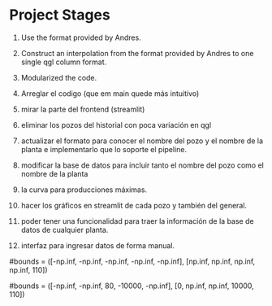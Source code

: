 #  Project Stages 
1. Use the format provided by Andres. 
2. Construct an interpolation from the format provided by Andres to one single qgl column format.
3. Modularized the code.
4. Arreglar el codigo (que em main quede más intuitivo)
5. mirar la parte del frontend (streamlit)

6. eliminar los pozos del historial con poca variación en qgl
7. actualizar el formato para conocer el nombre del pozo y el nombre de la planta e implementarlo que lo soporte el pipeline.
8. modificar la base de datos para incluir tanto el nombre del pozo como el nombre de la planta
9. la curva para producciones máximas.
10. hacer los gráficos en streamlit de cada pozo y también del general. 
11. poder tener una funcionalidad para traer la información de la base de datos de cualquier planta.
12. interfaz para ingresar datos de forma manual. 

#bounds = ([-np.inf, -np.inf, -np.inf, -np.inf, -np.inf], 
                                             [np.inf, np.inf, np.inf, np.inf, 110])

#bounds = ([-np.inf, -np.inf, 80, -10000, -np.inf], 
                                             [0, np.inf, np.inf, 10000, 110])                                             